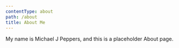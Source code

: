 ```yaml
---
contentType: about
path: /about
title: About Me
---
```

My name is Michael J Peppers, and this is a placeholder About page.
